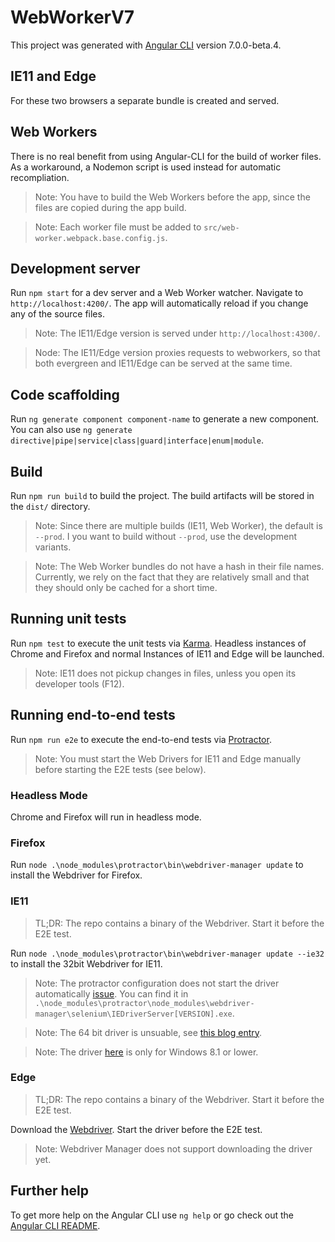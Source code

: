 # WebWorkerV7

This project was generated with [Angular CLI](https://github.com/angular/angular-cli) version 7.0.0-beta.4.

## IE11 and Edge

For these two browsers a separate bundle is created and served.

## Web Workers

There is no real benefit from using Angular-CLI for the build of worker files. As a workaround, a Nodemon script is used instead for automatic recompliation.

> Note: You have to build the Web Workers before the app, since the files are copied during the app build.

> Note: Each worker file must be added to `src/web-worker.webpack.base.config.js`.

## Development server

Run `npm start` for a dev server and a Web Worker watcher. Navigate to `http://localhost:4200/`. The app will automatically reload if you change any of the source files.

> Note: The IE11/Edge version is served under `http://localhost:4300/`.

> Node: The IE11/Edge version proxies requests to webworkers, so that both evergreen and IE11/Edge can be served at the same time.

## Code scaffolding

Run `ng generate component component-name` to generate a new component. You can also use `ng generate directive|pipe|service|class|guard|interface|enum|module`.

## Build

Run `npm run build` to build the project. The build artifacts will be stored in the `dist/` directory.

> Note: Since there are multiple builds (IE11, Web Worker), the default is `--prod`. I you want to build without `--prod`, use the development variants.

> Note: The Web Worker bundles do not have a hash in their file names. Currently, we rely on the fact that they are relatively small and that they should only be cached for a short time.

## Running unit tests

Run `npm test` to execute the unit tests via [Karma](https://karma-runner.github.io). Headless instances of Chrome and Firefox and normal Instances of IE11 and Edge will be launched.

> Note: IE11 does not pickup changes in files, unless you open its developer tools (F12).

## Running end-to-end tests

Run `npm run e2e` to execute the end-to-end tests via [Protractor](http://www.protractortest.org/).

> Note: You must start the Web Drivers for IE11 and Edge manually before starting the E2E tests (see below).

### Headless Mode

Chrome and Firefox will run in headless mode.

### Firefox

Run `node .\node_modules\protractor\bin\webdriver-manager update` to install the Webdriver for Firefox.

### IE11

> TL;DR: The repo contains a binary of the Webdriver. Start it before the E2E test.

Run `node .\node_modules\protractor\bin\webdriver-manager update --ie32` to install the 32bit Webdriver for IE11.

> Note: The protractor configuration does not start the driver automatically [issue](https://github.com/angular/protractor/issues/1887). You can find it in `.\node_modules\protractor\node_modules\webdriver-manager\selenium\IEDriverServer[VERSION].exe`.

> Note: The 64 bit driver is unsuable, see [this blog entry](https://kumikoro.wordpress.com/2015/09/20/e2e-testing-with-protractor/).

> Note: The driver [here](https://www.microsoft.com/en-us/download/details.aspx?id=44069) is only for Windows 8.1 or lower.

### Edge

> TL;DR: The repo contains a binary of the Webdriver. Start it before the E2E test.

Download the [Webdriver](https://developer.microsoft.com/en-us/microsoft-edge/tools/webdriver/). Start the driver before the E2E test.

> Note: Webdriver Manager does not support downloading the driver yet.

## Further help

To get more help on the Angular CLI use `ng help` or go check out the [Angular CLI README](https://github.com/angular/angular-cli/blob/master/README.md).
